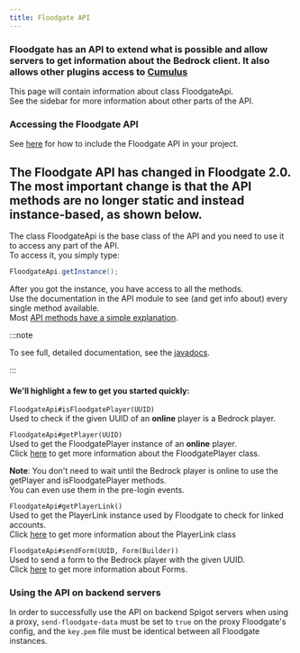```yaml
---
title: Floodgate API
---
```


### Floodgate has an API to extend what is possible and allow servers to get information about the Bedrock client. It also allows other plugins access to [Cumulus](/geyser/forms/)

This page will contain information about class FloodgateApi.  
See the sidebar for more information about other parts of the API.

### Accessing the Floodgate API
See [here](/geyser/getting-started-with-the-api) for how to include the Floodgate API in your project.

The Floodgate API has changed in Floodgate 2.0. The most important change is that the API methods are no longer static and instead instance-based, as shown below.
---

The class FloodgateApi is the base class of the API and you need to use it to access any part of the API.  
To access it, you simply type:
```java
FloodgateApi.getInstance();
```

After you got the instance, you have access to all the methods.  
Use the documentation in the API module to see (and get info about) every single method available.  
Most [API methods have a simple explanation](https://github.com/GeyserMC/Floodgate/tree/master/api/src/main/java/org/geysermc/floodgate/api).

:::note

To see full, detailed documentation, see the [javadocs](https://repo.opencollab.dev/javadoc/maven-snapshots/org/geysermc/floodgate/api/2.2.2-SNAPSHOT).

:::

#### We'll highlight a few to get you started quickly:
`FloodgateApi#isFloodgatePlayer(UUID)`  
Used to check if the given UUID of an **online** player is a Bedrock player.

`FloodgateApi#getPlayer(UUID)`  
Used to get the FloodgatePlayer instance of an **online** player.  
Click [here](/floodgate/player/) to get more information about the FloodgatePlayer class.

**Note**: You don't need to wait until the Bedrock player is online to use the getPlayer and isFloodgatePlayer methods.  
You can even use them in the pre-login events.

`FloodgateApi#getPlayerLink()`  
Used to get the PlayerLink instance used by Floodgate to check for linked accounts.  
Click [here](/floodgate/linking/) to get more information about the PlayerLink class

`FloodgateApi#sendForm(UUID, Form(Builder))`  
Used to send a form to the Bedrock player with the given UUID.  
Click [here](/geyser/forms/) to get more information about Forms.

### Using the API on backend servers
In order to successfully use the API on backend Spigot servers when using a proxy, `send-floodgate-data` must be set to `true` on the proxy Floodgate's config, and the `key.pem` file must be identical between all Floodgate instances.
